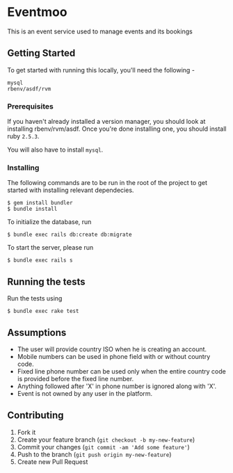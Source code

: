 # Eventmoo

This is an event service used to manage events and its bookings

## Getting Started

To get started with running this locally, you'll need the following -

```
mysql
rbenv/asdf/rvm
```

### Prerequisites

If you haven't already installed a version manager, you should look at installing rbenv/rvm/asdf. Once you're
done installing one, you should install ruby `2.5.3`.

You will also have to install `mysql`.

### Installing

The following commands are to be run in the root of the project to get started with installing relevant dependecies.

```
$ gem install bundler
$ bundle install
```

To initialize the database, run

```
$ bundle exec rails db:create db:migrate
```

To start the server, please run

```
$ bundle exec rails s
```

## Running the tests

Run the tests using

```
$ bundle exec rake test
```

## Assumptions

* The user will provide country ISO when he is creating an account.
* Mobile numbers can be used in phone field with or without country code.
* Fixed line phone number can be used only when the entire country code is provided before the fixed line number.
* Anything followed after 'X' in phone number is ignored along with 'X'.
* Event is not owned by any user in the platform.

## Contributing

1. Fork it
2. Create your feature branch (`git checkout -b my-new-feature`)
3. Commit your changes (`git commit -am 'Add some feature'`)
4. Push to the branch (`git push origin my-new-feature`)
5. Create new Pull Request
